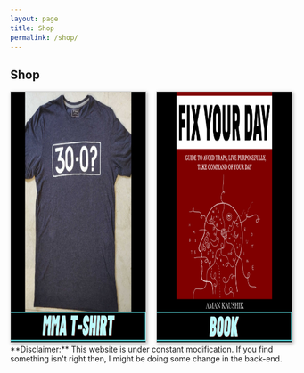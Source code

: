 ```yaml
---
layout: page
title: Shop
permalink: /shop/
---
```


## Shop


<title>Example</title>
<style>
.grid { 
  display: grid;
  grid-template-columns: repeat(auto-fill, minmax(200px, 1fr));
  grid-gap: 20px;
  align-items: stretch;
  }
.grid img {
  border: 1px solid #ccc;
  box-shadow: 2px 2px 6px 0px  rgba(0,0,0,0.3);
  max-width: 100%;
}
</style>
<main class="grid">
<a href="https://pages.razorpay.com/pl_GMRFtUUyqOWDWg/view">
<img src="/assets/images/post_images/tshirt2.png" width="250" height="450" alt="Sample photo">
</a>
<a href="https://gumroad.com/amankaushik">
  <img src="/assets/images/post_images/fix2.png" width="250" height="450" alt="Sample photo">
  </a>
</main>
**Disclaimer:** This website is under constant modification.
If you find something isn't right then,
I might be doing some change in the back-end.